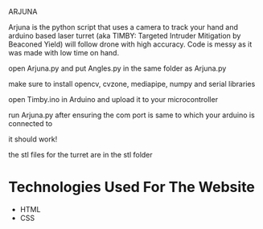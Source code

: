 ARJUNA

Arjuna is the python script that uses a camera to track your hand and arduino based laser turret (aka TIMBY: Targeted Intruder Mitigation by Beaconed Yield) will follow drone with high accuracy.
Code is messy as it was made with low time on hand.

open Arjuna.py and put Angles.py in the same folder as Arjuna.py

make sure to install opencv, cvzone, mediapipe, numpy and serial libraries

open Timby.ino in Arduino and upload it to your microcontroller

run Arjuna.py after ensuring the com port is same to which your arduino is connected to

it should work!

the stl files for the turret are in the stl folder

# Technologies Used For The Website
* HTML
* CSS

